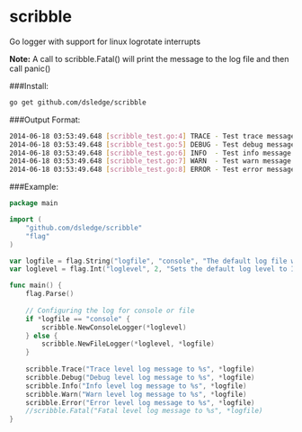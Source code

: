 scribble
========

Go logger with support for linux logrotate interrupts

**Note:** A call to scribble.Fatal() will print the message to the log file and then call panic()

###Install:
```bash
go get github.com/dsledge/scribble
```

###Output Format:
```bash
2014-06-18 03:53:49.648 [scribble_test.go:4] TRACE - Test trace message
2014-06-18 03:53:49.648 [scribble_test.go:5] DEBUG - Test debug message
2014-06-18 03:53:49.648 [scribble_test.go:6] INFO  - Test info message
2014-06-18 03:53:49.648 [scribble_test.go:7] WARN  - Test warn message
2014-06-18 03:53:49.648 [scribble_test.go:8] ERROR - Test error message
```

###Example:
```go
package main

import (
    "github.com/dsledge/scribble"
    "flag"
)

var logfile = flag.String("logfile", "console", "The default log file will log to system console")
var loglevel = flag.Int("loglevel", 2, "Sets the default log level to INFO messages and higher")

func main() {
    flag.Parse()
  
    // Configuring the log for console or file
    if *logfile == "console" {
        scribble.NewConsoleLogger(*loglevel)
    } else {
        scribble.NewFileLogger(*loglevel, *logfile)
    }
    
    scribble.Trace("Trace level log message to %s", *logfile) 
    scribble.Debug("Debug level log message to %s", *logfile) 
    scribble.Info("Info level log message to %s", *logfile) 
    scribble.Warn("Warn level log message to %s", *logfile) 
    scribble.Error("Error level log message to %s", *logfile) 
    //scribble.Fatal("Fatal level log message to %s", *logfile) 
}
```
